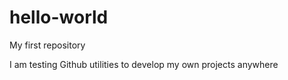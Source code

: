# hello-world
My first repository

I am testing Github utilities to develop my own projects anywhere
